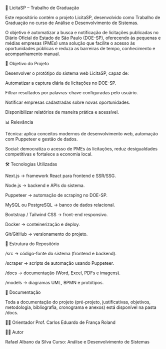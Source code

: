 📌 LicitaSP – Trabalho de Graduação

Este repositório contém o projeto LicitaSP, desenvolvido como Trabalho de Graduação no curso de Análise e Desenvolvimento de Sistemas.

O objetivo é automatizar a busca e notificação de licitações publicadas no Diário Oficial do Estado de São Paulo (DOE-SP), oferecendo às pequenas e médias empresas (PMEs) uma solução que facilite o acesso às oportunidades públicas e reduza as barreiras de tempo, conhecimento e acompanhamento manual.

🚀 Objetivo do Projeto

Desenvolver o protótipo do sistema web LicitaSP, capaz de:

Automatizar a captura diária de licitações no DOE-SP.

Filtrar resultados por palavras-chave configuradas pelo usuário.

Notificar empresas cadastradas sobre novas oportunidades.

Disponibilizar relatórios de maneira prática e acessível.

📊 Relevância

Técnica: aplica conceitos modernos de desenvolvimento web, automação com Puppeteer e gestão de dados.

Social: democratiza o acesso de PMEs às licitações, reduz desigualdades competitivas e fortalece a economia local.


🛠️ Tecnologias Utilizadas

Next.js → framework React para frontend e SSR/SSG.

Node.js → backend e APIs do sistema.

Puppeteer → automação de scraping no DOE-SP.

MySQL ou PostgreSQL → banco de dados relacional.

Bootstrap / Tailwind CSS → front-end responsivo.

Docker → conteinerização e deploy.

Git/GitHub → versionamento do projeto.

📂 Estrutura do Repositório

/src → código-fonte do sistema (frontend e backend).

/scraper → scripts de automação usando Puppeteer.

/docs → documentação (Word, Excel, PDFs e imagens).

/models → diagramas UML, BPMN e protótipos.

📖 Documentação

Toda a documentação do projeto (pré-projeto, justificativas, objetivos, metodologia, bibliografia, cronograma e anexos) está disponível na pasta /docs.

👨‍🏫 Orientador
 Prof. Carlos Eduardo de França Roland

👨‍💻 Autor

Rafael Albano da Silva
Curso: Análise e Desenvolvimento de Sistemas
